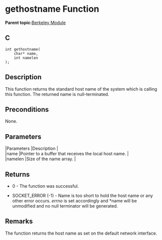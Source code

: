 # gethostname Function

**Parent topic:**[Berkeley Module](GUID-5F35C98C-EC8E-40FF-9B62-3B31D508F820.md)

## C

```
int gethostname(
    char* name, 
    int namelen
);
```

## Description

This function returns the standard host name of the system which is calling this function. The returned name is null-terminated.

## Preconditions

None.

## Parameters

\|Parameters \|Description \|<br />\|name \|Pointer to a buffer that receives the local host name. \|<br />\|namelen \|Size of the name array. \|

## Returns

-   0 - The function was successful.

-   SOCKET\_ERROR \(-1\) - Name is too short to hold the host name or any other error occurs. *errno* is set accordingly and \*name will be unmodified and no null terminator will be generated.


## Remarks

The function returns the host name as set on the default network interface.

